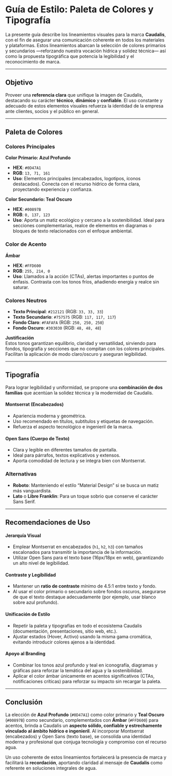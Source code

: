 # Guía de Estilo: Paleta de Colores y Tipografía

La presente guía describe los lineamientos visuales para la marca **Caudalis**, con el fin de asegurar una comunicación coherente en todos los materiales y plataformas. Estos lineamientos abarcan la selección de colores primarios y secundarios —reforzando nuestra vocación hídrica y solidez técnica— así como la propuesta tipográfica que potencia la legibilidad y el reconocimiento de marca.

---

## Objetivo

Proveer una **referencia clara** que unifique la imagen de Caudalis, destacando su carácter **técnico**, **dinámico** y **confiable**. El uso constante y adecuado de estos elementos visuales refuerza la identidad de la empresa ante clientes, socios y el público en general.

---

## Paleta de Colores

### Colores Principales

**Color Primario: Azul Profundo**

- **HEX**: `#0D47A1`
- **RGB**: `13, 71, 161`
- **Uso**: Elementos principales (encabezados, logotipos, íconos destacados). Conecta con el recurso hídrico de forma clara, proyectando experiencia y confianza.

**Color Secundario: Teal Oscuro**

- **HEX**: `#00897B`
- **RGB**: `0, 137, 123`
- **Uso**: Aporta un matiz ecológico y cercano a la sostenibilidad. Ideal para secciones complementarias, realce de elementos en diagramas o bloques de texto relacionados con el enfoque ambiental.

### Color de Acento

**Ámbar**

- **HEX**: `#FFD600`
- **RGB**: `255, 214, 0`
- **Uso**: Llamados a la acción (CTAs), alertas importantes o puntos de énfasis. Contrasta con los tonos fríos, añadiendo energía y realce sin saturar.

### Colores Neutros

- **Texto Principal**: `#212121` (RGB: `33, 33, 33`)
- **Texto Secundario**: `#757575` (RGB: `117, 117, 117`)
- **Fondo Claro**: `#FAFAFA` (RGB: `250, 250, 250`)
- **Fondo Oscuro**: `#303030` (RGB: `48, 48, 48`)

**Justificación**  
Estos tonos garantizan equilibrio, claridad y versatilidad, sirviendo para fondos, tipografía y secciones que no compitan con los colores principales. Facilitan la aplicación de modo claro/oscuro y aseguran legibilidad.

---

## Tipografía

Para lograr legibilidad y uniformidad, se propone una **combinación de dos familias** que acentúan la solidez técnica y la modernidad de Caudalis.

#### Montserrat (Encabezados)

- Apariencia moderna y geométrica.
- Uso recomendado en títulos, subtítulos y etiquetas de navegación.
- Refuerza el aspecto tecnológico e ingenieril de la marca.

#### Open Sans (Cuerpo de Texto)

- Clara y legible en diferentes tamaños de pantalla.
- Ideal para párrafos, textos explicativos y extensos.
- Aporta comodidad de lectura y se integra bien con Montserrat.

### Alternativas

- **Roboto**: Manteniendo el estilo “Material Design” si se busca un matiz más vanguardista.
- **Lato** o **Libre Franklin**: Para un toque sobrio que conserve el carácter Sans Serif.

---

## Recomendaciones de Uso

#### Jerarquía Visual

- Emplear Montserrat en encabezados (`h1`, `h2`, `h3`) con tamaños escalonados para transmitir la importancia de la información.
- Utilizar Open Sans para el texto base (16px/18px en web), garantizando un alto nivel de legibilidad.

#### Contraste y Legibilidad

- Mantener un **ratio de contraste** mínimo de 4.5:1 entre texto y fondo.
- Al usar el color primario o secundario sobre fondos oscuros, asegurarse de que el texto destaque adecuadamente (por ejemplo, usar blanco sobre azul profundo).

#### Unificación de Estilo

- Repetir la paleta y tipografías en todo el ecosistema Caudalis (documentación, presentaciones, sitio web, etc.).
- Ajustar estados (Hover, Activo) usando la misma gama cromática, evitando introducir colores ajenos a la identidad.

#### Apoyo al Branding

- Combinar los tonos azul profundo y teal en iconografía, diagramas y gráficas para reforzar la temática del agua y la sostenibilidad.
- Aplicar el color ámbar únicamente en acentos significativos (CTAs, notificaciones críticas) para reforzar su impacto sin recargar la paleta.

---

## Conclusión

La elección de **Azul Profundo** (`#0D47A1`) como color primario y **Teal Oscuro** (`#00897B`) como secundario, complementados con **Ámbar** (`#FFD600`) para acentos, brinda a Caudalis un **aspecto sólido, confiable y estrechamente vinculado al ámbito hídrico e ingenieril**. Al incorporar Montserrat (encabezados) y Open Sans (texto base), se consolida una identidad moderna y profesional que conjuga tecnología y compromiso con el recurso agua.

Un uso coherente de estos lineamientos fortalecerá la presencia de marca y facilitará la **recordación**, aportando claridad al mensaje de **Caudalis** como referente en soluciones integrales de agua.
